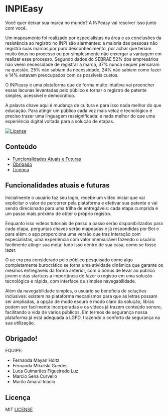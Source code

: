 # INPIEasy

Você quer deixar sua marca no mundo? A INPeasy vai resolver isso junto com você.

Um mapeamento foi realizado por especialistas na área e as conclusões da resistência ao registro no INPI são alarmantes: a maioria das pessoas não registra suas marcas por puro desconhecimento, por achar que teriam muito ônus no processo ou por simplesmente não enxergar a vantagem em realizar esse processo. Segundo dados do SEBRAE 52% dos empresários não veem necessidade de registrar a marca, 37% nunca sequer pensaram na questão, 25% não sabiam da necessidade, 24% não sabiam como fazer e 14% estavam preocupados com os possíveis custos.

O INPIeasy é uma plataforma que de forma muito intuitiva vai preencher essas lacunas levantadas pelo público e tornar o registro de patente simples, acessível e democrático. 

A palavra chave aqui é mudança de cultura e para isso nada melhor do que educação. 
Para atingir um  público cada vez mais veloz e tecnológico é preciso trazer uma linguagem ressignificada: e nada melhor do que uma experiência digital voltada para a solução de etapas. 


[![License](https://img.shields.io/github/license/mcurvello/inpieasy)](https://opensource.org/licenses/MIT)

## Conteúdo

- [Funcionalidades Atuais e Futuras](#funcionalidades-atuais-e-futuras)
- [Obrigado](#obrigado)
- [Licença](#licença)

## Funcionalidades atuais e futuras

Inicialmente o usuário faz seu login, recebe um vídeo inicial que vai explicitar o valor de percorrer pela plataforma e efetivar sua patente e vai sendo direcionado para uma trilha de entregáveis: cada etapa cumprida é um passo mais próximo de obter o próprio registro.

Enquanto isso vídeos tutoriais de passo a passo serão disponibilizados para cada etapa, perguntas chaves serão mapeadas e já respondidas por Bot e para além: o app proporciona uma versão que traz interação com especialistas, uma experiência com valor imensurável fazendo o usuário facilmente atingir sua meta: tudo isso dentro de sua casa,  como se fosse lazer.

O ue era pra considerado pelo público pesquisado como algo completamente burocrático se torna uma atividade dinâmica que garante os mesmos entregáveis da forma anterior, com o bônus de levar ao público jovem e das startups a importância de fazer o registro em uma solução tecnológica e rápida, com interface de simples navegabilidade.

Além da navegabilidade simples, o usuário se beneficia de soluções inclusivas: existem na plataforma mecanismos para que as letras possam ser ampliadas, a opção de modo escuro e modo claro da solução, libras podem ser facilmente incorporadas e os vídeos já trazem conteúdo sonoro, facilitando a vida de vários públicos. Em termos de segurança nossa plataforma já está adequada a LGPD, trazendo o conforto da segurança na sua utilização.


## Obrigado!

EQUIPE:

- Fernanda Mayan Holtz
- Fernanda Mikulski Guedes
- Luca Guimarães Figueiredo Luz
- Marcio Sena Curvello
- Murilo Amaral Inácio

## Licença

MIT [LICENSE](LICENSE)